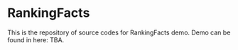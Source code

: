 # RankingFacts
This is the repository of source codes for RankingFacts demo.
Demo can be found in here: TBA.
